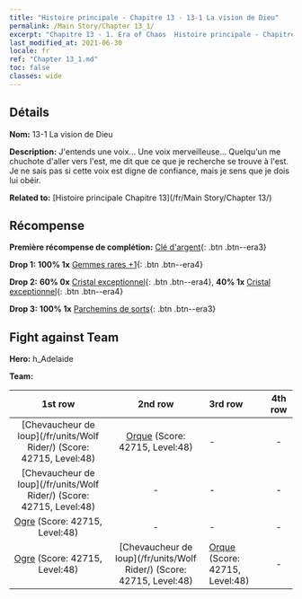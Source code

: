 ```yaml
---
title: "Histoire principale - Chapitre 13 - 13-1 La vision de Dieu"
permalink: /Main Story/Chapter 13_1/
excerpt: "Chapitre 13 - 1. Era of Chaos  Histoire principale - Chapitre 13_1. 13-1 La vision de Dieu"
last_modified_at: 2021-06-30
locale: fr
ref: "Chapter 13_1.md"
toc: false
classes: wide
---
```


## Détails

 **Nom:** 13-1 La vision de Dieu

 **Description:** J'entends une voix... Une voix merveilleuse... Quelqu'un me chuchote d'aller vers l'est, me dit que ce que je recherche se trouve à l'est. Je ne sais pas si cette voix est digne de confiance, mais je sens que je dois lui obéir.

 **Related to:** [Histoire principale Chapitre 13](/fr/Main Story/Chapter 13/)

## Récompense

 **Première récompense de complétion:** [Clé d'argent](/ItemsFR/con_693/){: .btn .btn--era3}

 **Drop 1:** **100% 1x** [Gemmes rares +1](/ItemsFR/mat_44/){: .btn .btn--era4}

 **Drop 2:** **60% 0x** [Cristal exceptionnel](/ItemsFR/mat_38/){: .btn .btn--era4}, **40% 1x** [Cristal exceptionnel](/ItemsFR/mat_38/){: .btn .btn--era4}

 **Drop 3:** **100% 1x** [Parchemins de sorts](/ItemsFR/con_694/){: .btn .btn--era3}


## Fight against Team
 **Hero:** h_Adelaide

 **Team:**


  | 1st row | 2nd row | 3rd row | 4th row |
  |:----:|:----:|:----|:----:|
  | [Chevaucheur de loup](/fr/units/Wolf Rider/) (Score: 42715, Level:48)  | [Orque](/fr/units/Orc/) (Score: 42715, Level:48)  | - | - |
  | [Chevaucheur de loup](/fr/units/Wolf Rider/) (Score: 42715, Level:48)  | - | - | - |
  | [Ogre](/fr/units/Ogre/) (Score: 42715, Level:48)  | - | - | - |
  | [Ogre](/fr/units/Ogre/) (Score: 42715, Level:48)  | [Chevaucheur de loup](/fr/units/Wolf Rider/) (Score: 42715, Level:48)  | [Orque](/fr/units/Orc/) (Score: 42715, Level:48)  | - |


